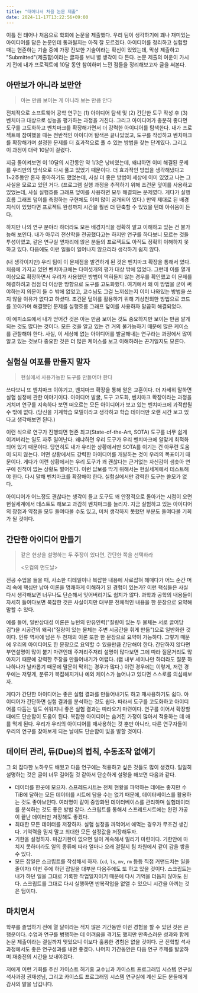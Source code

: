 ```yaml
---
title: "태어나서 처음 논문 제출"
date: 2024-11-17T13:22:56+09:00
---
```


이틀 전 태어나 처음으로 학회에 논문을 제출했다.
우리 팀이 생각하기에 꽤나 재미있는 아이디어를 담은 논문인데 통과될지는 아직 잘 모르겠다.
아이디어를 정리하고 실험할 때는 현존하는 기술 중에 가장 진보한 기술이라는 확신이 있었는데,
막상 제출하고 "Submitted"(제출함)이라는 글자를 보니 별 생각이 다 든다.
논문 제출의 여운이 가시기 전에 내가 프로젝트에 10달 동안 참여하며 느낀 점들을 정리해보고자 글을 써본다.

## 아만보가 아니라 보만안

> 아는 만큼 보이는 게 아니라 보는 만큼 안다

전체적으로 소프트웨어 공학 연구는 (1) 아이디어 탐색 및 (2) 간단한 도구 작성 후 (3) 벤치마크 대상으로 성능을 평가하는 과정을 거친다.
그리고 아이디어가 충분히 좋다면 도구를 고도화하고 벤치마크를 확장해가면서 더 강력한 아이디어를 탐색한다.
내가 프로젝트에 참여했을 때는 전반적인 아이디어 탐색은 끝나있었고, 도구를 작성하고 벤치마크를 확장해가며
설정한 문제를 더 효과적으로 풀 수 있는 방법을 찾는 단계였다. 그리고 이 과정이 대략 10달이 걸렸다.

지금 돌이켜보면 이 10달의 시간동안 약 1/3은 낭비였는데, 왜냐하면 이미 해결된 문제를 우리만의 방식으로 다시 풀고 있었기 때문이다.
더 효과적인 방법을 생각해냈다고 1~2주동안 혼자 좋아하기도 했었는데, 사실 더 좋은 방법이 세상에 이미 있었고 나는 그 사실을 모르고 있던 거다.
(프로그램 실행 과정을 추적하기 위해 조건문 덮이를 사용하고 있었는데, 사실 실행흐름 그래프 덮이를 사용하면 모두 해결되는 문제였다.
게다가 실행흐름 그래프 덮이를 측정하는 구현체도 이미 많이 공개되어 있다.)
만약 제대로 된 배경지식이 있었다면 프로젝트 완성까지 시간을 훨씬 더 단축할 수 있었을 텐데 아쉬움이 든다.

하지만 나의 연구 분야라 하더라도 모든 배경지식을 정확히 알고 이해하고 있는 건 불가능해 보인다.
내가 아무리 전산학을 전공했다고는 하지만 연구를 하다보니 모르는 것들 투성이였고,
같은 연구실 옆자리에 앉은 분들의 프로젝트도 아직도 정확히 이해하지 못하고 있다.
다음에도 이런 일들이 일어나지 않으리라 생각하기 쉽지 않다.

(내 생각이지만) 우리 팀이 이 문제점을 발견하게 된 것은 벤치마크 확장을 통해서 였다.
처음에 가지고 있던 벤치마크에는 다여섯개의 평가 대상 밖에 없었다. 그런데 이를 열개 이상으로 확장하면서
우리가 사용했던 방법이 먹혀들지 않는 경우를 확인했고 이 문제를 해결하려고 점점 더 이상한 방향으로 도구를 고도화했다.
여기에서 왜 이 방법을 굳이 써야하는지 의문이 들 수 밖에 없었고, 교수님도 그걸 느끼셨는지 이미 나와있는 방법을 쓰지 않을 이유가 없다고 하셨다.
조건문 덮이를 활용하기 위해 기상천외한 방법으로 코드를 꼬아가며 해결했던 문제를
실행흐름 그래프 덮이를 사용하자 말끔히 해결되었다.

이 에피소드에서 내가 얻어간 것은 아는 만큼 보이는 것도 중요하지만 보이는 만큼 알게 되는 것도 많다는 것이다.
모든 것을 알고 있는 건 거의 불가능하기 때문에 많은 케이스를 관찰해야 한다.
사실, 이 세상에 없는 아이디어를 발굴해내는 연구라는 과정에서 많이 알고 있는 것보다 중요한 것은
더 많은 케이스를 보고 이해하려는 끈기일지도 모른다.

## 실험실 여포를 만들지 말자

> 현실에서 사용가능한 도구를 만들어야 한다

쓰다보니 또 벤치마크 이야기고, 벤치마크 확장을 통해 얻은 교훈이다.
더 자세히 말하면 실험 설정에 관한 이야기이다.
아이디어 발굴, 도구 고도화, 벤치마크 확장이라는 과정을 거치며 연구를 지속하다 보면
떠오르는 모든 아이디어가 보고 있는 벤치마크에 과적합될 수 밖에 없다.
(당신을 기계학습 모델이라고 생각하고 학습 데이터만 오랜 시간 보고 있다고 생각해보면 된다.)

이런 식으로 연구가 진행되면 현존 최고(State-of-the-Art, SOTA) 도구를 너무 쉽게 이겨버리는 일도 자주 일어난다.
왜냐하면 우리 도구가 우리 벤치마크에 알맞게 최적화되어 있기 때문이다. 당연히도 내가 유리한 상황에서만 SOTA를 이기는 건 아무런 도움이 되지 않는다.
어떤 상황에서도 강력한 아이디어를 개발하는 것이 우리의 목표이기 때문이다.
게다가 이런 상황에서는 우리 도구가 꽤 괜찮다는 근거없는 자신감이 샘솟아 연구에 진척이 없는 상황도 벌어진다.
이런 답보를 막기 위해서는 현실세계에서 테스트해야 한다. 다시 말해 벤치마크를 확장해야 한다.
실험실에서만 강력한 도구는 쓸모가 없다.

아이디어가 어느정도 괜찮다는 생각이 들고 도구도 꽤 안정적으로 돌아가는 시점이 오면 현실세계에서 테스트도 해보고 과감히 벤치마크를 늘리자.
지금 실험하고 있는 아이디어의 장점과 약점을 모두 들여다볼 수도 있고,
미처 생각하지 못했던 부분도 들여다볼 기회가 될 것이다.

## 간단한 아이디어 만들기

> 같은 현상을 설명하는 두 주장이 있다면, 간단한 쪽을 선택하라
>
> <오컴의 면도날>

전공 수업을 들을 때, 사소한 디테일이나 복잡한 내용에 사로잡혀 헤매다가
어느 순간 머리 속에 핵심만 남아 이론을 명쾌하게 이해하기 된 경험이 있는가?
이런 핵심들은 사실 다시 생각해보면 너무나도 단순해서 잊어버리기도 쉽지가 않다.
과학과 공학의 내용들이 자세히 들여다보면 복잡한 것은 사실이지만 대부분 전체적인 내용을 한 문장으로 요약해 말할 수 있다.

예를 들어, 일반상대성 이론은 뉴턴의 만유인력("질량이 있는 두 물체는 서로 끌어당김")을 시공간의 왜곡("질량이 있는 물체는 주변 시공간을 휘게 만듦")으로 일반화한 것이다. 인류 역사에 남은 두 천재의 이론 또한 한 문장으로 요약이 가능하다.
그렇기 때문에 우리의 아이디어도 한 문장으로 요약할 수 있을만큼 간단해야 한다.
간단하지 않다면 부연설명이 많이 붙기 마련인데 주저리주저리 설명이 많다보면
그에 따라 질문거리도 많아지기 때문에 강력한 주장을 만들어내기가 어렵다.
(랩 내부 세미나만 하더라도 질문 하나하나가 날카롭기 때문에 말문이 막히는 경우가 많다.)
이런 경우에는 이렇게, 저런 경우에는 저렇게, 분류가 복잡해지거나 예외 케이스가 늘어나고 있다면 스스로를 의심해보자.

게다가 간단한 아이디어는 좋은 실험 결과를 만들어내기도 하고 재사용하기도 쉽다.
아이디어가 간단하면 실험 결과를 분석하는 것도 쉽다.
따라서 도구를 고도화하고 아이디어를 다듬는 일도 쉬워지니 좋은 실험 결과는 따라오기 마련이다.
연구를 이어서 확장할 때에도 단순함이 도움이 된다.
복잡한 아이디어는 숨겨진 가정이 많아서 적용하는 데 애를 먹게 된다.
우리가 우리의 아이디어를 재사용하는 것 뿐만 아니라,
다른 연구자들이 우리의 연구를 찾아보게 되는 날에도 단순함이 빛을 발할 것이다.

## 데이터 관리, 듀(Due)의 법칙, 수동조작 없애기

그 외 잡다한 노하우도 배웠고 다음 연구에는 적용하고 싶은 것들도 많이 생겼다.
일일히 설명하는 것은 글이 너무 길어질 것 같아서 단순하게 설명을 해보면 다음과 같다.

- 데이터를 한곳에 모으자. 스프레드시트는 전체 현황을 파악하는 데에는 좋지만 수 TiB에 달하는 모든 데이터를 시트에 담을 수는 없기 때문에, 데이터베이스를 활용하는 것도 좋아보인다. 여러명이 같이 중앙화된 데이터베이스를 관리하며 실험데이터를 분석하는 것도 좋은 방법 같다. 스크립트를 통해서 스프레드시트에는 완전 가공이 끝난 데이터만 저장해도 좋겠다.
- 최대한 모든 데이터를 저장하자. 실험 설정을 까먹어서 애먹는 경우가 무조건 생긴다. 기억력을 믿지 말고 최대한 모든 설정값을 저장해두자.
- 기한을 설정하자. 마감기한이 없으면 일이 계속해서 밀리기 마련이다. 기한안에 마치지 못하더라도 일의 종류에 따라 얼마나 오래 걸릴지 팀 차원에서 같이 감을 쌓을 수 있다.
- 모든 잡일은 스크립트를 작성해서 하자. (`cd`, `ls`, `mv`, `rm` 등등 직접 커맨드치는 일을 줄이자) 이번 주에 하던 잡일을 대부분 다음주에도 또 하고 있을 것이다. 스크립트는 내가 하던 일을 그대로 기록한 작업일지이기 때문에 다시 기억을 더듬지 않아도 된다. 스크립트를 그대로 다시 실행하면 반복작업을 없앨 수 있으니 시간을 아끼는 것은 덤이다.

## 마치면서

학부를 졸업하기 전에 열 달이라는 적지 않은 기간동안 이런 경험을 할 수 있던 것은 큰 행운이다.
수업과 연구를 병행하는 데 어려움을 겪기도 했지만 만족스러운 성과와 함께 논문 제출이라는 결실까지 맺었으니 이보다 훌륭한 경험은 없을 것이다. 곧 진학할 석사 과정에서도 좋은 연구성과를 내면 좋겠다.
나머지 기간동안은 다음 연구 주제를 발굴하며 재충전의 시간을 보내야겠다.

저에게 이런 기회를 주신 카이스트 허기홍 교수님과 카이스트 프로그래밍 시스템 연구실 석사과정 권재성님, 그리고 카이스트 프로그래밍 시스템 연구실에 계신 모든 분들에게 감사의 말을 남깁니다.
